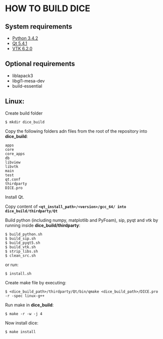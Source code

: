 HOW TO BUILD DICE
=================

System requirements
-------------------

- [Python 3.4.2](https://www.python.org/ftp/python/3.4.2/Python-3.4.2.tar.xz)
- [Qt 5.4.1](http://www.qt.io/download/)
- [VTK 6.2.0](http://www.vtk.org/files/release/6.2/VTK-6.2.0.tar.gz)

Optional requirements
---------------------

- liblapack3
- libgl1-mesa-dev
- build-essential

Linux:
------
Create build folder

    $ mkdir dice_build

Copy the following folders adn files from the root of the repository into **dice_build**:
   
    apps
    core
    core_apps
    db
    libview
    libvtk
    main
    test
    qt.conf
    thirdparty
    DICE.pro
    
Install Qt.

Copy content of **`<qt_install_path>/<version>/gcc_64/ into dice_build/thirdparty/Qt`**

Build python (including numpy, matplotlib and PyFoam), sip, pyqt and vtk by running inside **dice_build/thirdparty**:
    
    $ build_python.sh
    $ build_sip.sh
    $ build_pyqt5.sh
    $ build_vtk.sh
    $ strip_libs.sh
    $ clean_src.sh

or run:
    
    $ install.sh

Create make file by executing:

    $ <dice_build_path>/thirdparty/Qt/bin/qmake <dice_build_path>/DICE.pro -r -spec linux-g++

Run make in **dice_build**:

    $ make -r -w -j 4

Now install dice:

    $ make install
    
